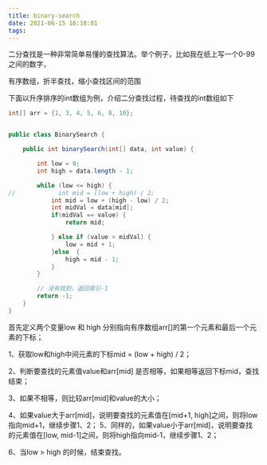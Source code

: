 ```yaml
---
title: binary-search
date: 2021-06-15 16:18:01
tags:
---
```


二分查找是一种非常简单易懂的查找算法。举个例子，比如我在纸上写一个0-99之间的数字，

有序数组，折半查找，缩小查找区间的范围

下面以升序排序的int数组为例，介绍二分查找过程，待查找的int数组如下

```java
int[] arr = {1, 3, 4, 5, 6, 8, 10};
```

```java

public class BinarySearch {

    public int binarySearch(int[] data, int value) {

        int low = 0;
        int high = data.length - 1;

        while (low <= high) {
//            int mid = (low + high) / 2;
            int mid = low + (high - low) / 2;
            int midVal = data[mid];
            if(midVal == value) {
                return mid;

            } else if (value > midVal) {
                low = mid + 1;
            }else  {
                high = mid - 1;
            }
        }

        // 没有找到，返回索引-1
        return -1;
    }
}
```

首先定义两个变量low 和 high 分别指向有序数组arr[]的第一个元素和最后一个元素的下标；

1、获取low和high中间元素的下标mid = (low + high) / 2；

2、判断要查找的元素值value和arr[mid] 是否相等，如果相等返回下标mid，查找结束；

3、如果不相等，则比较arr[mid]和value的大小；

4、如果value大于arr[mid]，说明要查找的元素值在[mid+1, high]之间，则将low指向mid+1，继续步骤1、2；
5、同样的，如果value小于arr[mid]，说明要查找的元素值在[low, mid-1]之间，则将high指向mid-1，继续步骤1、2；

6、当low > high 的时候，结束查找。

